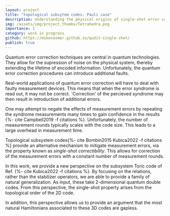 ```yaml
---
layout: project
title: "topological subsytem codes: Pauli case"
description: Understanding the physical origins of single-shot error correctability
img: /assets/img/project_thumbs/Tetrahedra.png
importance: 1
category: work in progress
github: https://mikevasmer.github.io/qudit-single-shot/
publish: true
---
```


Quantum error correction techniques are central in quantum technologies. They allow for the supression of noise on the physical system, thereby extending the lifetime of encoded information. Unfortunately, the quantum error correction procedures can introduce additional faults.

Real-world applications of quantum error correction will have to deal with faulty measurement devices. This means that when the error syndrome is read out, it may not be correct. `Correction' of the percieved syndrome may then result in introduction of additional errors.

One may attempt to negate the effects of measurement errors by repeating the syndrome measurements many times to gain confidence in the results {%- cite Campbell2019 -f citations %}. Unfortunately, the number of measurement rounds typically scales with the code size. This leads to a large overhead in measurement time.


Topological subsystem codes{%- cite Bombin2015 Kubica2022 -f citations %} provide an alternative mechanism to mitigate measurement errors, via the property known as *single-shot correctibility*. This allows for correction of the measurement errors with a constant number of measurement rounds.

In this work, we provide a new perspective on the subsystem Toric code of Ref. {%- cite Kubica2022 -f citations %}. By focusing on the relations, rather than the stabilizer operators,  we are able to provide a family of natural generalization. As input, these take 2-dimensional quantum double codes. From this perspective, the single-shot property arises from the topological order of the 2D code.

In addition, this perspective allows us to provide an argument that the most natural Hamiltonians associated to these 3D codes are gapless.

<!-- <div align="center">
  <img src="/assets/img/ZdCodeThreshold.png" width="50%" />
  <br>
  <br>
  <p><a href="{{page.github}}">Threshold (clustering decoder) for the 3D \(\mathbb{Z}_d\) subsystem quantum double code under dephasing noise.</a></p>
</div> -->